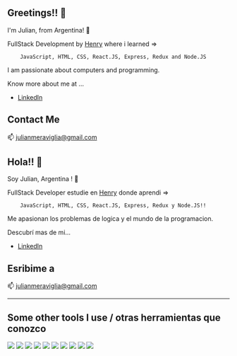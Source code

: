 ## Greetings!! 👋
I'm Julian, from Argentina! 👋


FullStack Development by
[Henry](https://www.soyhenry.com/) 
where i learned => 

        JavaScript, HTML, CSS, React.JS, Express, Redux and Node.JS

I am passionate about computers and programming.


Know more about me at ... 

- [LinkedIn](https://www.linkedin.com/in/julianmeraviglia/)
## Contact Me

📫 julianmeraviglia@gmail.com




## Hola!! 👋
Soy Julian, Argentina ! 👋


FullStack Developer estudie en
[Henry](https://www.soyhenry.com/) 
donde aprendi => 

        JavaScript, HTML, CSS, React.JS, Express, Redux y Node.JS!!

Me apasionan los problemas de logica y el mundo de la programacion.


Descubrí mas de mi...

- [LinkedIn](https://www.linkedin.com/in/julianmeraviglia/)

## Esribime a

📫 julianmeraviglia@gmail.com

---


## Some other tools I use / otras herramientas que conozco

<a href="https://www.w3schools.com/html/" target="_blank"><img src="https://img.icons8.com/color/48/000000/html-5.png"/></a>
<a href="https://www.w3schools.com/css/" target="_blank"><img src="https://img.icons8.com/color/48/000000/css3.png"/></a>
<a href="https://www.javascript.com/" target="_blank"><img src="https://img.icons8.com/color/48/000000/javascript.png"/></a>
<a href="https://www.typescriptlang.org/" target="_blank"><img src="https://img.icons8.com/color/48/000000/typescript.png"/></a>
<a href="https://redux.js.org/" target="_blank"><img src="https://img.icons8.com/color/48/000000/redux.png"/></a>
<a href="https://nodejs.org/" target="_blank"><img src="https://img.icons8.com/color/48/000000/nodejs.png"/></a>
<a href="https://www.postgresql.org/" target="_blank"><img src="https://img.icons8.com/color/48/000000/postgresql.png"/></a>
<a href="https://www.mongodb.com/" target="_blank"><img src="https://img.icons8.com/color/48/000000/mongodb.png"/></a>
<a href="https://git-scm.com/" target="_blank"><img src="https://img.icons8.com/color/48/000000/git.png"/></a>
<a href="https://www.linux.org/" target="_blank"><img src="https://img.icons8.com/color/48/000000/linux.png"/></a>
